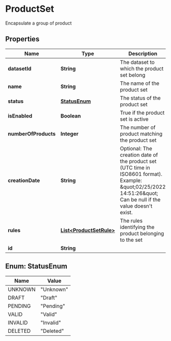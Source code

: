 

# ProductSet

Encapsulate a group of product

## Properties

Name | Type | Description | Notes
------------ | ------------- | ------------- | -------------
**datasetId** | **String** | The dataset to which the product set belong |  [optional]
**name** | **String** | The name of the product set |  [optional]
**status** | [**StatusEnum**](#StatusEnum) | The status of the product set |  [optional]
**isEnabled** | **Boolean** | True if the product set is active |  [optional]
**numberOfProducts** | **Integer** | The number of product matching the product set |  [optional]
**creationDate** | **String** | Optional: The creation date of the product set (UTC time in ISO8601 format). Example: \&quot;02/25/2022 14:51:26\&quot;  Can be null if the value doesn&#39;t exist. |  [optional]
**rules** | [**List&lt;ProductSetRule&gt;**](ProductSetRule.md) | The rules identifying the product belonging to the set |  [optional]
**id** | **String** |  |  [optional]



## Enum: StatusEnum

Name | Value
---- | -----
UNKNOWN | &quot;Unknown&quot;
DRAFT | &quot;Draft&quot;
PENDING | &quot;Pending&quot;
VALID | &quot;Valid&quot;
INVALID | &quot;Invalid&quot;
DELETED | &quot;Deleted&quot;



